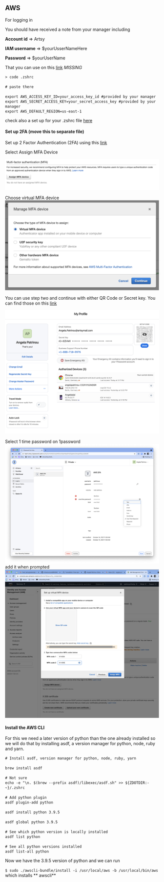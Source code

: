 ## AWS

For logging in

You should have received a note from your manager including 

**Account id** => Artsy 

**IAM username** => $yourUsserNameHere 

**Password** => $yourUserName

That you can use on this [link]() *MISSING*


```
> code .zshrc

# paste there

export AWS_ACCESS_KEY_ID=your_access_key_id #provided by your manager
export AWS_SECRET_ACCESS_KEY=your_secret_access_key #provided by your manager
export AWS_DEFAULT_REGION=us-east-1 

```

check also a set up for your .zshrc file [here](https://github.com/patrinoua/artsy/blob/main/.zshrc)

#### Set up 2FA (move this to separate file)

Set up 2 Factor Authentication (2FA) using this [link](https://console.aws.amazon.com/iam/home?region=us-east-1#/security_credentials)

Select Assign MFA Device 

![Image](https://github.com/patrinoua/artsy/blob/main/Screenshot%202021-10-14%20at%2011.33.27.png)

Choose virtual MFA device 
![Image](https://github.com/patrinoua/artsy/blob/main/Screenshot%202021-10-13%20at%2014.09.13.png)

You can use step two and continue with either QR Code or Secret key. You can find those on this [link](https://team-artsy.1password.com/profile)

![Image](https://github.com/patrinoua/artsy/blob/main/Screenshot%202021-10-15%20at%2015.18.00.png)

Select 1 time password on 1password
![Image](https://github.com/patrinoua/artsy/blob/main/Screenshot%202021-10-14%20at%2011.40.39.png)
add it when prompted
![Image](https://github.com/patrinoua/artsy/blob/main/Screenshot%202021-10-15%20at%2015.23.40.png)

#### Install the AWS CLI

For this we need a later version of python than the one already installed so we will do that by installing asdf, a version manager for python, node, ruby and yarn.

```
# Install asdf, version manager for python, node, ruby, yarn

brew install asdf

# Not sure
echo -e "\n. $(brew --prefix asdf)/libexec/asdf.sh" >> ${ZDOTDIR:-~}/.zshrc

# Add python plugin
asdf plugin-add python

asdf install python 3.9.5

asdf global python 3.9.5

# See which python version is locally installed
asdf list python

# See all python versions installed
asdf list-all python

```
Now we have the 3.9.5 version of python and we can run

```$ sudo ./awscli-bundle/install -i /usr/local/aws -b /usr/local/bin/aws```
which installs ** awscli**
